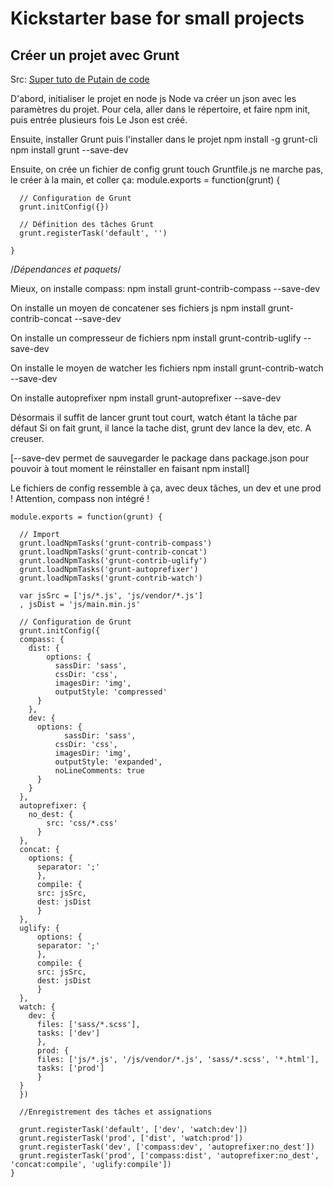 # Kickstarter base for small projects #

## Créer un projet avec Grunt ##
Src: [Super tuto de Putain de code](http://putaindecode.fr/posts/js/premiers-pas-avec-grunt/)

D'abord, initialiser le projet en node js
Node va créer un json avec les paramètres du projet.
Pour cela, aller dans le répertoire, et faire npm init, puis entrée plusieurs fois
Le Json est créé.

Ensuite, installer Grunt puis l'installer dans le projet
  npm install -g grunt-cli
  npm install grunt --save-dev

Ensuite, on crée un fichier de config grunt
touch Gruntfile.js ne marche pas, le créer à la main, et coller ça:
    module.exports = function(grunt) {

      // Configuration de Grunt
      grunt.initConfig({})

      // Définition des tâches Grunt
      grunt.registerTask('default', '')

    }

/*Dépendances et paquets*/


Mieux, on installe compass:
  npm install grunt-contrib-compass --save-dev

On installe un moyen de concatener ses fichiers js
  npm install grunt-contrib-concat --save-dev

On installe un compresseur de fichiers
  npm install grunt-contrib-uglify --save-dev

On installe le moyen de watcher les fichiers
  npm install grunt-contrib-watch --save-dev

On installe autoprefixer
  npm install grunt-autoprefixer --save-dev

Désormais il suffit de lancer grunt tout court, watch étant la tâche par défaut
Si on fait grunt, il lance la tache dist, grunt dev lance la dev, etc. A creuser.

[--save-dev permet de sauvegarder le package dans package.json pour pouvoir à tout moment le réinstaller en faisant npm install]

Le fichiers de config ressemble à ça, avec deux tâches, un dev et une prod ! Attention, compass non intégré !

    module.exports = function(grunt) {

      // Import 
      grunt.loadNpmTasks('grunt-contrib-compass')
      grunt.loadNpmTasks('grunt-contrib-concat')  
      grunt.loadNpmTasks('grunt-contrib-uglify')
      grunt.loadNpmTasks('grunt-autoprefixer')
      grunt.loadNpmTasks('grunt-contrib-watch')

      var jsSrc = ['js/*.js', 'js/vendor/*.js']
      , jsDist = 'js/main.min.js'

      // Configuration de Grunt
      grunt.initConfig({
      compass: {                  
        dist: {                   
            options: {            
              sassDir: 'sass',
              cssDir: 'css',
              imagesDir: 'img',
              outputStyle: 'compressed'
          }
        },
        dev: {                   
          options: {
                sassDir: 'sass',
              cssDir: 'css',
              imagesDir: 'img',
              outputStyle: 'expanded',
              noLineComments: true
          }
        }
      },
      autoprefixer: {
        no_dest: {
            src: 'css/*.css'
          }
      },
      concat: {
        options: {
          separator: ';'
          },
          compile: { 
          src: jsSrc, 
          dest: jsDist 
          }
      },
      uglify: {
          options: {
          separator: ';'
          },
          compile: {
          src: jsSrc,
          dest: jsDist
          }
      },
      watch: {
        dev: {
          files: ['sass/*.scss'],
          tasks: ['dev']
          },
          prod: {
          files: ['js/*.js', '/js/vendor/*.js', 'sass/*.scss', '*.html'],
          tasks: ['prod']
          }
      }
      })

      //Enregistrement des tâches et assignations

      grunt.registerTask('default', ['dev', 'watch:dev'])
      grunt.registerTask('prod', ['dist', 'watch:prod'])
      grunt.registerTask('dev', ['compass:dev', 'autoprefixer:no_dest'])
      grunt.registerTask('prod', ['compass:dist', 'autoprefixer:no_dest', 'concat:compile', 'uglify:compile'])
    }